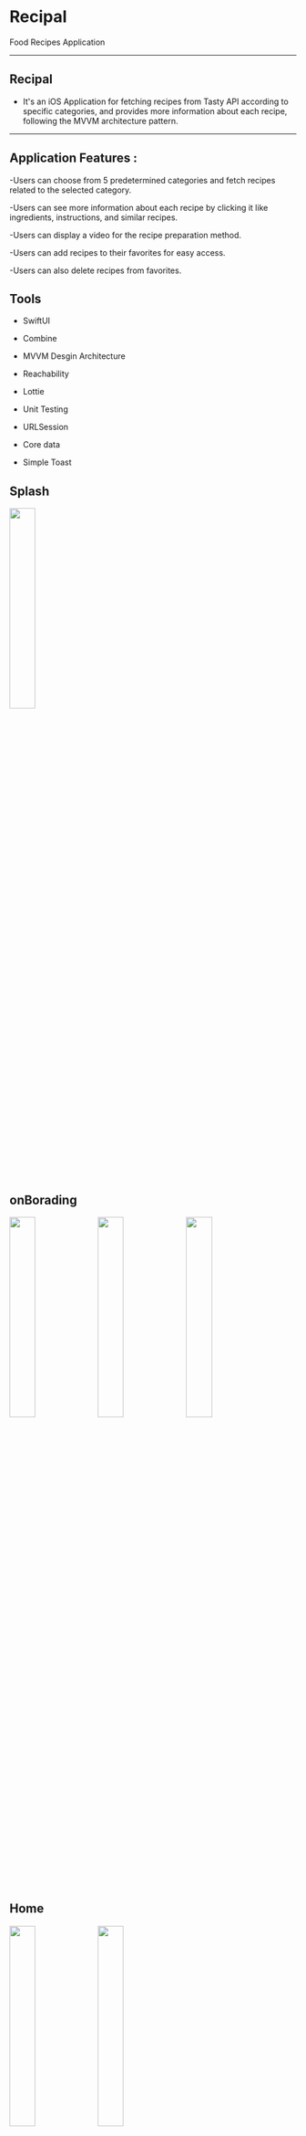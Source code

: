 # Recipal
Food Recipes Application
<hr>

<h2>Recipal</h2>

- It's an iOS Application for fetching recipes from Tasty API according to specific categories,
 and provides more information about each recipe, following the MVVM architecture pattern.

<hr>

<h2>Application Features :</h2>
-Users can choose from 5 predetermined categories and fetch recipes related to the selected category.

-Users can see more information about each recipe by clicking it like ingredients, instructions, and similar recipes.

-Users can display a video for the recipe preparation method.

-Users can add recipes to their favorites for easy access.

-Users can also delete recipes from favorites.

<h2>Tools </h2>

- SwiftUI

- Combine
  
- MVVM Desgin Architecture

- Reachability
  
- Lottie
  
- Unit Testing

- URLSession

- Core data

- Simple Toast


<h2>Splash</h2> 

<img src="https://github.com/Soha-Ahmed-Hamdy/Recipal/assets/88517428/b0e82ea9-fe3e-4d7b-b808-d712ce877433" width=30% height=30%>

<h2>onBorading</h2> 

<img src="https://github.com/Soha-Ahmed-Hamdy/Recipal/assets/88517428/5ee9b74d-d13a-4a9b-b685-792267182b42" width=30% height=30%>

<img src="https://github.com/Soha-Ahmed-Hamdy/Recipal/assets/88517428/682d3020-ec34-47f6-b4e4-050099efaa39" width=30% height=30%>

<img src="https://github.com/Soha-Ahmed-Hamdy/Recipal/assets/88517428/4c48b69d-2398-4989-981a-78208f5615d4" width=30% height=30%>

<h2>Home</h2> 

<img src="https://github.com/Soha-Ahmed-Hamdy/Recipal/assets/88517428/2d29abc0-fe2a-4f3c-8a14-92ab2fc7b8de" width=30% height=30%>
<img src="https://github.com/Soha-Ahmed-Hamdy/Recipal/assets/88517428/7390102e-35c4-4b01-b0ec-05333aed40fb" width=30% height=30%>

<h2>Recipe Details</h2>

<img src="https://github.com/Soha-Ahmed-Hamdy/Recipal/assets/88517428/b306ddcc-900c-4f1c-9355-69c75361ea5e" width=30% height=30%>
<img src="https://github.com/Soha-Ahmed-Hamdy/Recipal/assets/88517428/7e80c529-d85e-43a0-97e9-833094e53c28" width=30% height=30%>
<img src="https://github.com/Soha-Ahmed-Hamdy/Recipal/assets/88517428/f56ee4a5-0b50-460f-aa53-064d0560667f" width=30% height=30%>
<img src="https://github.com/Soha-Ahmed-Hamdy/Recipal/assets/88517428/4dd4b9bb-2b91-4e88-8499-14c7b9d51ed1" width=30% height=30%>
<img src="https://github.com/Soha-Ahmed-Hamdy/Recipal/assets/88517428/edbcca4e-1fd7-4b6d-bbcc-b0b5efa4026d" width=30% height=30%>

<h2>Favourite</h2>

<img src="https://github.com/Soha-Ahmed-Hamdy/Recipal/assets/88517428/51970773-7b98-4555-9f17-cada9e8397e6" width=30% height=30%>
<img src="https://github.com/Soha-Ahmed-Hamdy/Recipal/assets/88517428/f7c96370-0edb-46b8-be77-8cfe405a60b8" width=30% height=30%>
<img src="https://github.com/Soha-Ahmed-Hamdy/Recipal/assets/88517428/66f79f4d-3231-460e-a3e7-ae3bc1b828f6" width=30% height=30%>



